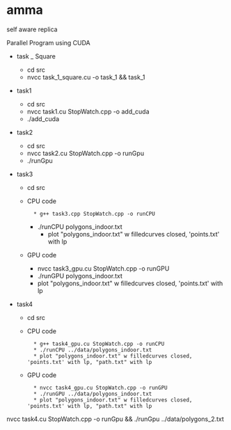 # amma
 self aware replica

Parallel Program using CUDA

* task _ Square
    * cd src
    * nvcc task_1_square.cu -o task_1 && task_1



* task1

    * cd src
    * nvcc task1.cu StopWatch.cpp -o add_cuda
    * ./add_cuda

* task2
    * cd src
    * nvcc task2.cu StopWatch.cpp  -o runGpu
    * ./runGpu

* task3

    * cd src
    * CPU code

            * g++ task3.cpp StopWatch.cpp -o runCPU
        * ./runCPU polygons_indoor.txt
            * plot "polygons_indoor.txt" w filledcurves closed, 'points.txt' with lp

    * GPU code

      	* nvcc task3_gpu.cu StopWatch.cpp -o runGPU
      	* ./runGPU polygons_indoor.txt
      	* plot "polygons_indoor.txt" w filledcurves closed, 'points.txt' with lp

* task4

    * cd src
    * CPU code

            * g++ task4_gpu.cu StopWatch.cpp -o runCPU
            * ./runCPU ../data/polygons_indoor.txt
            * plot "polygons_indoor.txt" w filledcurves closed, 'points.txt' with lp, "path.txt" with lp

    * GPU code

            * nvcc task4_gpu.cu StopWatch.cpp -o runGPU
            * ./runGPU ../data/polygons_indoor.txt
            * plot "polygons_indoor.txt" w filledcurves closed, 'points.txt' with lp, "path.txt" with lp

nvcc task4.cu StopWatch.cpp -o runGpu && ./runGpu ../data/polygons_2.txt

